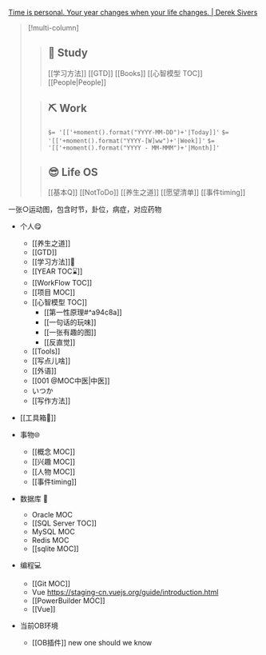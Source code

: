 
[Time is personal. Your year changes when your life changes. | Derek Sivers](https://sive.rs/mny)


>[!multi-column]
>>
>> ## 🧭 Study
>> [[学习方法]] [[GTD]] 
>> [[Books]]
>> [[心智模型 TOC]]
>> [[People|People]]
>
>> ## ⛏️ Work
>> `$= '[['+moment().format("YYYY-MM-DD")+'|Today]]'`
>> `$= '[['+moment().format("YYYY-[W]ww")+'|Week]]'`
>> `$= '[['+moment().format("YYYY - MM-MMM")+'|Month]]'`
>
>> ## 😎 Life OS
>> [[基本Q]] [[NotToDo]] [[养生之道]]
>> [[愿望清单]]
>> [[事件timing]]



一张○运动图，包含时节，卦位，病症，对应药物

- 个人😋
	- [[养生之道]]
	- [[GTD]]
	- [[学习方法]]🔬
	- [[YEAR TOC⌛]]
	- [[WorkFlow TOC]]
	- [[项目 MOC]]
	- [[心智模型 TOC]]
		-  [[第一性原理#^a94c8a]]
		- [[一句话的玩味]]
		- [[一张有趣的图]]
		- [[反直觉]]
	- [[Tools]]
	- [[写点儿啥]]
	- [[外语]]
	- [[001 @MOC中医|中医]]
	- いつか
	- [[写作方法]]

- [[工具箱🧰]]

- 事物🌐
	- [[概念 MOC]]
	- [[兴趣 MOC]]
	- [[人物 MOC]]
	- [[事件timing]]

- 数据库 🍻
	- Oracle MOC
	- [[SQL Server TOC]]
	- MySQL MOC
	- Redis MOC
	- [[sqlite MOC]]

- 编程💻
	- [[Git MOC]] 
	- Vue https://staging-cn.vuejs.org/guide/introduction.html
	- [[PowerBuilder MOC]]
	- [[Vue]]

- 当前OB环境
	- [[OB插件]]
new one should we know
